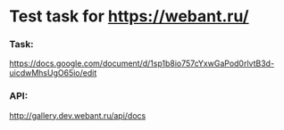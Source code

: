 # Test task for https://webant.ru/

### Task:
https://docs.google.com/document/d/1sp1b8io757cYxwGaPod0rlvtB3d-uicdwMhsUgO65io/edit

### API:
http://gallery.dev.webant.ru/api/docs
